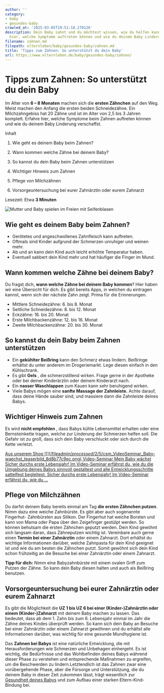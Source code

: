 ```yaml
---
author: ''
category:
- baby
- gesundes-baby
crawled_at: '2025-03-05T19:51:18.270126'
description: Dein Baby zahnt und du möchtest wissen, wie du helfen kannst? Erfahre
  hier, welche Symptome auftreten können und wie du deinem Baby Linderung verschaffst.
filename: zahnen.md
filepath: elternleben/baby/gesundes-baby/zahnen.md
title: 'Tipps zum Zahnen: So unterstützt du dein Baby'
url: https://www.elternleben.de/baby/gesundes-baby/zahnen/
---
```


#  Tipps zum Zahnen: So unterstützt du dein Baby

Im Alter von **6 – 8 Monaten** machen sich die **ersten Zähnchen** auf den
Weg. Meist machen den Anfang die ersten beiden Schneidezähne. Ein
Milchzahngebiss hat 20 Zähne und ist im Alter von 2,5 bis 3 Jahren komplett.
Erfahre hier, welche Symptome beim Zahnen auftreten können und wie du deinem
Baby Linderung verschaffst.

Inhalt

1. Wie geht es deinem Baby beim Zahnen?

2. Wann kommen welche Zähne bei deinem Baby?

3. So kannst du dein Baby beim Zahnen unterstützen

4. Wichtiger Hinweis zum Zahnen

5. Pflege von Milchzähnen

6. Vorsorgeuntersuchung bei eurer Zahnärztin oder eurem Zahnarzt

Lesezeit: Etwa **3 Minuten**

![Mutter und Baby spielen im Freien mit
Seifenblasen](/fileadmin/_processed_/c/4/csm_Ideen_fuer_Spiele_mit_Baby_993665e291.jpg)

##  Wie geht es deinem Baby beim Zahnen?

  * Gerötetes und angeschwollenes Zahnfleisch kann auftreten.
  * Oftmals sind Kinder aufgrund der Schmerzen unruhiger und weinen mehr.
  * Ab und an kann dein Kind auch leicht erhöhte Temperatur haben.
  * Eventuell sabbert dein Kind mehr und hat häufiger die Finger im Mund.

##  Wann kommen welche Zähne bei deinem Baby?

Du fragst dich, **wann welche Zähne bei deinem Baby kommen**? Hier haben wir
eine Übersicht für dich. Es gibt bereits Apps, in welchen du eintragen
kannst, wenn sich der nächste Zahn zeigt. Prima für die Erinnerungen.

  * Mittlere Schneidezähne: 6. bis 8. Monat
  * Seitliche Schneidezähne: 8. bis 12. Monat
  * Eckzähne: 16. bis 20. Monat
  * Erste Milchbackenzähne: 12. bis 16. Monat
  * Zweite Milchbackenzähne: 20. bis 30. Monat

##  So kannst du dein Baby beim Zahnen unterstützen

  * Ein **gekühlter Beißring** kann den Schmerz etwas lindern. Beißringe erhältst du unter anderem im Drogeriemarkt. Lege diesen einfach in den Kühlschrank.
  * Es gibt **Gels** , die schmerzstillend wirken. Frage gerne in der Apotheke oder bei deiner Kinderärztin oder deinem Kinderarzt nach.
  * Ein **nasser Waschlappen** zum Kauen kann sehr beruhigend wirken.
  * Viele Babys mögen eine **sanfte Massage der Zahnleiste.** Achte darauf, dass deine Hände sauber sind, und massiere dann die Zahnleiste deines Babys.

##  Wichtiger Hinweis zum Zahnen

Es wird **nicht empfohlen** , dass Babys kühle Lebensmittel erhalten oder
eine Bernsteinkette tragen, welche zur Linderung der Schmerzen helfen soll.
Die Gefahr ist zu groß, dass sich dein Baby verschluckt oder sich durch die
Kette verletzt.

[ Aus unserem Shop ![](/fileadmin/_processed_/2/5/csm_VideoSeminar_Baby-
waechst_teaserbild_8d8b77c9ec.png) Video-Seminar Mein Baby wächst Sicher
durchs erste Lebensjahr! Im Video-Seminar erfährst du, wie du die Umgebung
deines Babys sinnvoll gestaltest und alle Entwicklungsschritte sattelfest
begleitest. Sicher durchs erste Lebensjahr! Im Video-Seminar erfährst du, wie
du …  ](/shop/video-seminar-mein-baby-waechst/)

##  Pflege von Milchzähnen

Du darfst deinem Baby bereits einmal am Tag **die ersten Zähnchen putzen**.
Nimm dazu eine weiche Zahnbürste. Es gibt aber auch sogenannte Fingerhut-
Zahnbürsten aus Silikon. Der Fingerhut hat weiche Borsten und kann von Mama
oder Papa über den Zeigefinger gestülpt werden. So können behutsam die
ersten Zähnchen geputzt werden. Dein Kind gewöhnt sich langsam daran, dass
Zähneputzen wichtig ist. Vereinbare auch gerne einen **Termin bei einer
Zahnärztin** oder einem Zahnarzt. Dort erhältst du wichtige Informationen
darüber, welche Zahnpasta für dein Kind geeignet ist und wie du am besten
die Zähnchen putzt. Somit gewöhnt sich dein Kind schon frühzeitig an die
Besuche bei einer Zahnärztin oder einem Zahnarzt.

**Tipp für dich:** Nimm eine Babyzahnbürste mit einem ovalen Griff zum
Putzen der Zähne. So kann dein Baby diesen halten und auch als Beißring
benutzen.

##  Vorsorgeuntersuchung bei eurer Zahnärztin oder eurem Zahnarzt

Es gibt die Möglichkeit die **UZ 1 bis UZ 6 bei einer (Kinder-)Zahnärztin oder
einem (Kinder-)Zahnarzt** mit deinem Baby machen zu lassen. Das bedeutet, dass
ab dem 1. Zahn bis zum 6. Lebensjahr einmal im Jahr die Zähne deines Kindes
überprüft werden. So kann sich dein Baby an Besuche bei einer Zahnärztin
oder einem Zahnarzt gewöhnen und du erhältst alle Informationen darüber, was
wichtig für eine gesunde Mundhygiene ist.

Das **Zahnen bei Babys** ist eine natürliche Entwicklung, die mit
Herausforderungen wie Schmerzen und Unbehagen einhergeht. Es ist wichtig, die
Bedürfnisse und das Wohlbefinden deines Babys während dieser Phase zu
verstehen und entsprechende Maßnahmen zu ergreifen, um die Beschwerden zu
lindern.Letztendlich ist das Zahnen zwar eine vorübergehende Phase, aber die
Fürsorge und Unterstützung, die du deinem Baby in dieser Zeit zukommen lässt,
trägt wesentlich zur [Gesundheit deines
Babys](https://www.elternleben.de/baby/gesundes-baby/) und zum Aufbau einer
starken Eltern-Kind-Bindung bei.

